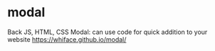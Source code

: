 # modal
Back JS, HTML, CSS Modal: can use code for quick addition to your website
https://whiface.github.io/modal/
